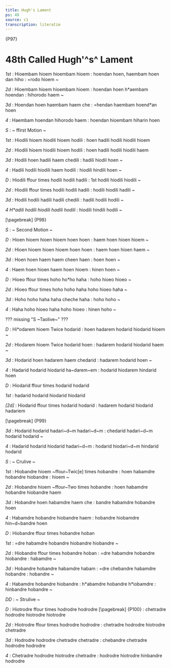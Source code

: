 ```yaml
---
title: Hugh's Lament
ps: 49
source: c1
transcription: literatim
---
```


{P97}

# 48th Called Hugh'^s^ Lament

_1st_
: Hioembam hioem hioembam hioem
: hoendan hoen, haembam hoen dan hiho
: =rodo hioem \~

_2d_
: Hioembam hioem hioembam hioem
: hoendan hoen h\*aembam hoendan
: hihorodo haem \~

_3d_
: Hoendan hoen haembam haem che
: =hendan haembam hoend\*an hoen

_4_
: Haembam hoendan hihorodo haem
: hoendan hioembam hiharin hoen

_S_
: \~ ffirst Motion \~

_1st_
: Hiodili hioem hiodili hioem hodili
: hoen hadili hodili hiodili hioem

_2d_
: Hiodili hioem hiodili hioem hodili
: hoen hadili hodili hiodili haem

_3d_
: Hodili hoen hadili haem chedili
: hadili hiodil hoen \~

_4_
: Hadili hodili hiodili haem hodili
: hiodili hindili hoen \~

_D_
: Hiodili ffour times hodili hodili hadili
: 1st hodili hiodili hiodili \~

_2d_
: Hiodili ffour times hodili hodili hadili
: hodili hiodili hadili \~

_3d_
: Hodili hodili hadili hadili chedili
: hadili hodili hodili \~

_4 H\*adili hodili hiodili hadili hodili_
: hiodili hindili hodili \~

[\pagebreak]
{P98}

_S_
: \~ Second Motion \~

_D_
: Hioen hioem hioen hioem hoen hoen
: haem hoen hioen hioem \~

_2d_
: Hioen hioem hioen hioem hoen hoen
: haem hoen hioen haem \~

_3d_
: Hoen hoen haem haem cheen haen
: hoen hoen \~

_4_
: Haem hoen hioen haem hoen hioem
: hinen hoen \~

_D_
: Hioeo ffour times hoho ho\*ho haha
: hoho hioeo hioeo \~

_2d_
: Hioeo ffour times hoho hoho haha hoho hioeo haha \~

_3d_
: Hoho hoho haha haha cheche haha
: hoho hoho \~

_4_
: Haha hoho hioeo haha hoho hioeo
: hinen hoho \~

??? missing "S \~Taolive\~" ???

_D_
: Hi\*odarem hioem Twice hodarid
: hoen hadarem hodarid hiodarid hioem \~

_2d_
: Hiodarem hioem Twice hodarid hoen
: hadarem hodarid hiodarid haem \~

_3d_
: Hodarid hoen hadarem haem chedarid
: hadarem hodarid hoen \~

_4_
: Hadarid hodarid hiodarid ha~darem~em
: hodarid hiodarem hindarid hoen

_D_
: Hiodarid ffour times hodarid hodarid

_1st_
: hadarid hodarid hiodarid hiodarid

_\[2d\]_
: Hiodarid ffour times hodarid hodarid
: hadarem hodarid hiodarid hadariem

[\pagebreak]
{P99}

_3d_
: Hodarid hodarid hadari~d~m hadari~d~m
: chedarid hadari~d~m hodarid hodarid \~

_4_
: Hadarid hodarid hiodarid hadari~d~m
: hodarid hiodari~d~m hindarid hodarid

_S_
: \~ Crulive \~

_1st_
: Hiobandre hioem ~ffour~Twic\[e\] times hobandre
: hoen habamdre hobandre hiobandre
: hioem \~

_2d_
: Hiobandre hioem ~ffour~Two times hobandre
: hoen habamdre hobandre hiobandre haem

_3d_
: Hobandre hoen habamdre haem che
: bandre habamdre hobandre hoen

_4_
: Habamdre hobandre hiobandre haem
: hobandre hiobamdre hin~d~bandre hoen

_D_
: Hiobandre ffour times hobandre hoban

_1st_
: =dre habamdre hobandre hiobandre hiobandre \~

_2d_
: Hiobandre ffour times hobandre hoban
: =dre habamdre hobandre hiobandre
: habamdre \~

_3d_
: Hobandre hobandre habamdre habam
: =dre chebandre habamdre hobandre
: hobandre \~

_4_
: Habamdre hobandre hiobandre
: h\*abamdre hobandre h\*iobamdre
: hinbandre hobandre \~

_DD_
: \~ Strulive \~

_D_
: Hiotrodre ffour times hodrodre hodrodre
[\pagebreak]
{P100}
: chetradre hodrodre hiotrodre hiotrodre

_2d_
: Hiotrodre ffour times hodrodre hodrodre
: chetradre hodrodre hiotrodre chetradre

_3d_
: Hodrodre hodrodre chetradre chetradre
: chebandre chetradre hodrodre hodrodre

_4_
: Chetradre hodrodre hiotrodre chetradre
: hodrodre hiotrodre hinbandre hodrodre
